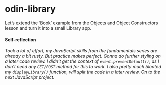 # odin-library
Let’s extend the ‘Book’ example from the Objects and Object Constructors lesson and turn it into a small Library app.

#### Self-reflection
*Took a lot of effort, my JavaScript skills from the fundamentals series are already a bit rusty. But practice makes perfect. Gonna do further styling on a later code review. I didn't get the context of `event.preventDefault()`, as I don't need any `GET/POST` method for this to work. I also pretty much bloated my `displayLibrary()` function, will split the code in a later review. On to the next JavaScript project.*
